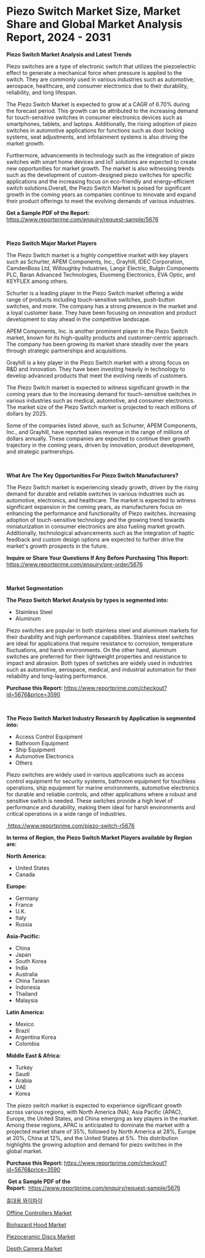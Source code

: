 <p><h1>Piezo Switch Market Size, Market Share and Global Market Analysis Report, 2024 - 2031</h1></p><p><strong>Piezo Switch Market Analysis and Latest Trends</strong></p>
<p><p>Piezo switches are a type of electronic switch that utilizes the piezoelectric effect to generate a mechanical force when pressure is applied to the switch. They are commonly used in various industries such as automotive, aerospace, healthcare, and consumer electronics due to their durability, reliability, and long lifespan.</p><p>The Piezo Switch Market is expected to grow at a CAGR of 6.70% during the forecast period. This growth can be attributed to the increasing demand for touch-sensitive switches in consumer electronics devices such as smartphones, tablets, and laptops. Additionally, the rising adoption of piezo switches in automotive applications for functions such as door locking systems, seat adjustments, and infotainment systems is also driving the market growth.</p><p>Furthermore, advancements in technology such as the integration of piezo switches with smart home devices and IoT solutions are expected to create new opportunities for market growth. The market is also witnessing trends such as the development of custom-designed piezo switches for specific applications and the increasing focus on eco-friendly and energy-efficient switch solutions.Overall, the Piezo Switch Market is poised for significant growth in the coming years as companies continue to innovate and expand their product offerings to meet the evolving demands of various industries.</p></p>
<p><strong>Get a Sample PDF of the Report:&nbsp;</strong> <a href="https://www.reportprime.com/enquiry/request-sample/5676">https://www.reportprime.com/enquiry/request-sample/5676</a></p>
<p>&nbsp;</p>
<p><strong>Piezo Switch Major Market Players</strong></p>
<p><p>The Piezo Switch market is a highly competitive market with key players such as Schurter, APEM Components, Inc., Grayhill, IDEC Corporation, CamdenBoss Ltd, Willoughby Industries, Langir Electric, Bulgin Components PLC, Baran Advanced Technologies, Eluomeng Electronics, EVA Optic, and KEYFLEX among others.</p><p>Schurter is a leading player in the Piezo Switch market offering a wide range of products including touch-sensitive switches, push-button switches, and more. The company has a strong presence in the market and a loyal customer base. They have been focusing on innovation and product development to stay ahead in the competitive landscape.</p><p>APEM Components, Inc. is another prominent player in the Piezo Switch market, known for its high-quality products and customer-centric approach. The company has been growing its market share steadily over the years through strategic partnerships and acquisitions.</p><p>Grayhill is a key player in the Piezo Switch market with a strong focus on R&D and innovation. They have been investing heavily in technology to develop advanced products that meet the evolving needs of customers.</p><p>The Piezo Switch market is expected to witness significant growth in the coming years due to the increasing demand for touch-sensitive switches in various industries such as medical, automotive, and consumer electronics. The market size of the Piezo Switch market is projected to reach millions of dollars by 2025.</p><p>Some of the companies listed above, such as Schurter, APEM Components, Inc., and Grayhill, have reported sales revenue in the range of millions of dollars annually. These companies are expected to continue their growth trajectory in the coming years, driven by innovation, product development, and strategic partnerships.</p></p>
<p>&nbsp;</p>
<p><strong>What Are The Key Opportunities For Piezo Switch Manufacturers?</strong></p>
<p><p>The Piezo Switch market is experiencing steady growth, driven by the rising demand for durable and reliable switches in various industries such as automotive, electronics, and healthcare. The market is expected to witness significant expansion in the coming years, as manufacturers focus on enhancing the performance and functionality of Piezo switches. Increasing adoption of touch-sensitive technology and the growing trend towards miniaturization in consumer electronics are also fueling market growth. Additionally, technological advancements such as the integration of haptic feedback and custom design options are expected to further drive the market's growth prospects in the future.</p></p>
<p><strong>Inquire or Share Your Questions If Any Before Purchasing This Report:</strong> <a href="https://www.reportprime.com/enquiry/pre-order/5676">https://www.reportprime.com/enquiry/pre-order/5676</a></p>
<p>&nbsp;</p>
<p><strong>Market Segmentation</strong></p>
<p><strong>The Piezo Switch Market Analysis by types is segmented into:</strong></p>
<p><ul><li>Stainless Steel</li><li>Aluminum</li></ul></p>
<p><p>Piezo switches are popular in both stainless steel and aluminum markets for their durability and high performance capabilities. Stainless steel switches are ideal for applications that require resistance to corrosion, temperature fluctuations, and harsh environments. On the other hand, aluminum switches are preferred for their lightweight properties and resistance to impact and abrasion. Both types of switches are widely used in industries such as automotive, aerospace, medical, and industrial automation for their reliability and long-lasting performance.</p></p>
<p><strong>Purchase this Report:&nbsp;</strong><a href="https://www.reportprime.com/checkout?id=5676&price=3590">https://www.reportprime.com/checkout?id=5676&price=3590</a></p>
<p>&nbsp;</p>
<p><strong>The Piezo Switch Market Industry Research by Application is segmented into:</strong></p>
<p><ul><li>Access Control Equipment</li><li>Bathroom Equipment</li><li>Ship Equipment</li><li>Automotive Electronics</li><li>Others</li></ul></p>
<p><p>Piezo switches are widely used in various applications such as access control equipment for security systems, bathroom equipment for touchless operations, ship equipment for marine environments, automotive electronics for durable and reliable controls, and other applications where a robust and sensitive switch is needed. These switches provide a high level of performance and durability, making them ideal for harsh environments and critical operations in a wide range of industries.</p></p>
<p><a href="https://www.reportprime.com/piezo-switch-r5676">&nbsp;https://www.reportprime.com/piezo-switch-r5676</a></p>
<p><strong>In terms of Region, the Piezo Switch Market Players available by Region are:</strong></p>
<p>
    <p> <strong> North America: </strong>
        <ul>
            <li>United States</li>
            <li>Canada</li>
        </ul>
        </p> 
    <p> <strong> Europe: </strong>
        <ul>
            <li>Germany</li>
            <li>France</li>
            <li>U.K.</li>
            <li>Italy</li>
            <li>Russia</li>
        </ul>
        </p> 
    <p> <strong> Asia-Pacific: </strong>
        <ul>
            <li>China</li>
            <li>Japan</li>
            <li>South Korea</li>
            <li>India</li>
            <li>Australia</li>
            <li>China Taiwan</li>
            <li>Indonesia</li>
            <li>Thailand</li>
            <li>Malaysia</li>
        </ul>
        </p> 
    <p> <strong> Latin America: </strong>
        <ul>
            <li>Mexico</li>
            <li>Brazil</li>
            <li>Argentina Korea</li>
            <li>Colombia</li>
        </ul>
        </p> 
    <p> <strong> Middle East & Africa: </strong>
        <ul>
            <li>Turkey</li>
            <li>Saudi</li>
            <li>Arabia</li>
            <li>UAE</li>
            <li>Korea</li>
        </ul>
    </p>
    </p>
<p><p>The piezo switch market is expected to experience significant growth across various regions, with North America (NA), Asia Pacific (APAC), Europe, the United States, and China emerging as key players in the market. Among these regions, APAC is anticipated to dominate the market with a projected market share of 35%, followed by North America at 28%, Europe at 20%, China at 12%, and the United States at 5%. This distribution highlights the growing adoption and demand for piezo switches in the global market.</p></p>
<p><strong>Purchase this Report: </strong><a href="https://www.reportprime.com/checkout?id=5676&price=3590">https://www.reportprime.com/checkout?id=5676&price=3590</a></p>
<p>&nbsp;<strong>Get a Sample PDF of the Report:&nbsp;&nbsp;</strong><a href="https://www.reportprime.com/enquiry/request-sample/5676">https://www.reportprime.com/enquiry/request-sample/5676</a></p>
<p><strong></strong></p>
<p><p><a href="https://github.com/wallacBahrtyinger567686/Market-Research-Report-List-1/blob/main/800946170889.md">휴대용 와이파이</a></p><p><a href="https://github.com/jodemen/Market-Research-Report-List-2/blob/main/offline-controllers-market.md">Offline Controllers Market</a></p><p><a href="https://issuu.com/reportprime-2/docs/biohazard-hood-market-size-2030.pptx">Biohazard Hood Market</a></p><p><a href="https://github.com/Sarissaschmalingtr6fz2739/Market-Research-Report-List-2/blob/main/piezoceramic-discs-market.md">Piezoceramic Discs Market</a></p><p><a href="https://www.linkedin.com/pulse/depth-camera-market-outlook-industry-overview-forecast-2024-2031-fs1he">Depth Camera Market</a></p></p>